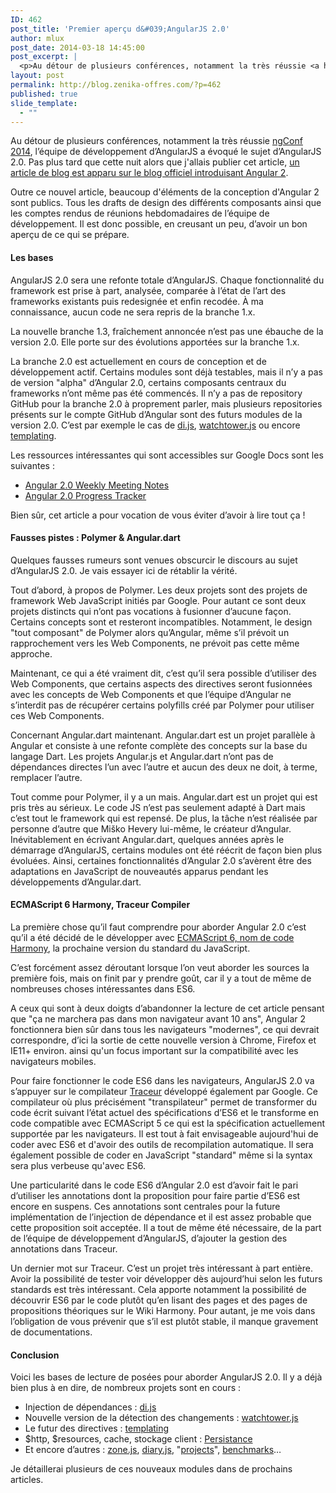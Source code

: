 ```yaml
---
ID: 462
post_title: 'Premier aperçu d&#039;AngularJS 2.0'
author: mlux
post_date: 2014-03-18 14:45:00
post_excerpt: |
  <p>Au détour de plusieurs conférences, notamment la très réussie <a href="http://ng-conf.org/">ngConf 2014</a>, l’équipe de développement d’AngularJS a évoqué le sujet d’AngularJS 2.0. Pas plus tard que cette nuit alors que j'allais publier cet article, <a href="http://blog.angularjs.org/2014/03/angular-20.html">un article de blog est apparu sur le blog officiel introduisant Angular 2</a>.</p>
layout: post
permalink: http://blog.zenika-offres.com/?p=462
published: true
slide_template:
  - ""
---
```

<p>Au détour de plusieurs conférences, notamment la très réussie <a href="http://ng-conf.org/">ngConf 2014</a>, l’équipe de développement d’AngularJS a évoqué le sujet d’AngularJS 2.0. Pas plus tard que cette nuit alors que j'allais publier cet article, <a href="http://blog.angularjs.org/2014/03/angular-20.html">un article de blog est apparu sur le blog officiel introduisant Angular 2</a>.</p>
<!--more-->
<p>Outre ce nouvel article, beaucoup d'éléments de la conception d'Angular 2 sont publics. Tous les drafts de design des différents composants ainsi que les comptes rendus de réunions hebdomadaires de l’équipe de développement. Il est donc possible, en creusant un peu, d’avoir un bon aperçu de ce qui se prépare.</p> <h4>Les bases</h4> <p>AngularJS 2.0 sera une refonte totale d’AngularJS. Chaque fonctionnalité du framework est prise à part, analysée, comparée à l’état de l’art des frameworks existants puis redesignée et enfin recodée. À ma connaissance, aucun code ne sera repris de la branche 1.x.</p> <p>La nouvelle branche 1.3, fraîchement annoncée n’est pas une ébauche de la version 2.0. Elle porte sur des évolutions apportées sur la branche 1.x.</p> <p>La branche 2.0 est actuellement en cours de conception et de développement actif. Certains modules sont déjà testables, mais il n’y a pas de version "alpha" d’Angular 2.0, certains composants centraux du frameworks n’ont même pas été commencés. Il n’y a pas de repository GitHub pour la branche 2.0 à proprement parler, mais plusieurs repositories présents sur le compte GitHub d’Angular sont des futurs modules de la version 2.0. C’est par exemple le cas de <a href="https://github.com/angular/di.js">di.js</a>, <a href="https://github.com/angular/watchtower.js">watchtower.js</a> ou encore <a href="https://github.com/angular/templating">templating</a>.</p> <p>Les ressources intéressantes qui sont accessibles sur Google Docs sont les suivantes&nbsp;:</p> <ul> <li><a href="https://docs.google.com/document/d/1L4aCvL0etdV386XYITYSXkuAHA5aO2jN4zFPZhb_hBI/edit#">Angular 2.0 Weekly Meeting Notes</a></li> <li><a href="https://docs.google.com/spreadsheet/ccc?key=0AhgtL8yFJbacdEFmaUxJaEI0VVlPZDV5VE1Cd0wyTnc&amp;usp=drive_web#gid=0">Angular 2.0 Progress Tracker</a></li> </ul> <p>Bien sûr, cet article a pour vocation de vous éviter d’avoir à lire tout ça&nbsp;!</p> <h4>Fausses pistes&nbsp;: Polymer &amp; Angular.dart</h4> <p>Quelques fausses rumeurs sont venues obscurcir le discours au sujet d’AngularJS 2.0. Je vais essayer ici de rétablir la vérité.</p> <p>Tout d’abord, à propos de Polymer. Les deux projets sont des projets de framework Web JavaScript initiés par Google. Pour autant ce sont deux projets distincts qui n’ont pas vocations à fusionner d’aucune façon. Certains concepts sont et resteront incompatibles. Notamment, le design "tout composant" de Polymer alors qu’Angular, même s’il prévoit un rapprochement vers les Web Components, ne prévoit pas cette même approche.</p> <p>Maintenant, ce qui a été vraiment dit, c’est qu’il sera possible d’utiliser des Web Components, que certains aspects des directives seront fusionnées avec les concepts de Web Components et que l’équipe d’Angular ne s’interdit pas de récupérer certains polyfills créé par Polymer pour utiliser ces Web Components.</p> <p>Concernant Angular.dart maintenant. Angular.dart est un projet parallèle à Angular et consiste à une refonte complète des concepts sur la base du langage Dart. Les projets Angular.js et Angular.dart n’ont pas de dépendances directes l’un avec l’autre et aucun des deux ne doit, à terme, remplacer l’autre.</p> <p>Tout comme pour Polymer, il y a un mais. Angular.dart est un projet qui est pris très au sérieux. Le code JS n’est pas seulement adapté à Dart mais c’est tout le framework qui est repensé. De plus, la tâche n’est réalisée par personne d’autre que Miško Hevery lui-même, le créateur d’Angular. Inévitablement en écrivant Angular.dart, quelques années après le démarrage d’AngularJS, certains modules ont été réécrit de façon bien plus évoluées. Ainsi, certaines fonctionnalités d’Angular 2.0 s’avèrent être des adaptations en JavaScript de nouveautés apparus pendant les développements d’Angular.dart.</p> <h4>ECMAScript 6 Harmony, Traceur Compiler</h4> <p>La première chose qu’il faut comprendre pour aborder Angular 2.0 c’est qu’il a été décidé de le développer avec <a href="http://wiki.ecmascript.org/doku.php?id=harmony:proposals">ECMAScript 6, nom de code Harmony</a>, la prochaine version du standard du JavaScript.</p> <p>C’est forcément assez déroutant lorsque l’on veut aborder les sources la première fois, mais on finit par y prendre goût, car il y a tout de même de nombreuses choses intéressantes dans ES6.</p> <p>A ceux qui sont à deux doigts d’abandonner la lecture de cet article pensant que "ça ne marchera pas dans mon navigateur avant 10 ans", Angular 2 fonctionnera bien sûr dans tous les navigateurs "modernes", ce qui devrait correspondre, d’ici la sortie de cette nouvelle version à Chrome, Firefox et IE11+ environ. ainsi qu'un focus important sur la compatibilité avec les navigateurs mobiles.</p> <p>Pour faire fonctionner le code ES6 dans les navigateurs, AngularJS 2.0 va s’appuyer sur le compilateur <a href="https://github.com/google/traceur-compiler">Traceur</a> développé également par Google. Ce compilateur où plus précisément "transpilateur" permet de transformer du code écrit suivant l’état actuel des spécifications d’ES6 et le transforme en code compatible avec ECMAScript 5 ce qui est la spécification actuellement supportée par les navigateurs. Il est tout à fait envisageable aujourd'hui de coder avec ES6 et d'avoir des outils de recompilation automatique. Il sera également possible de coder en JavaScript "standard" même si la syntax sera plus verbeuse qu'avec ES6.</p> <p>Une particularité dans le code ES6 d’Angular 2.0 est d’avoir fait le pari d’utiliser les annotations dont la proposition pour faire partie d’ES6 est encore en suspens. Ces annotations sont centrales pour la future implémentation de l’injection de dépendance et il est assez probable que cette proposition soit acceptée. Il a tout de même été nécessaire, de la part de l’équipe de développement d’AngularJS, d’ajouter la gestion des annotations dans Traceur.</p> <p>Un dernier mot sur Traceur. C’est un projet très intéressant à part entière. Avoir la possibilité de tester voir développer dès aujourd’hui selon les futurs standards est très intéressant. Cela apporte notamment la possibilité de découvrir ES6 par le code plutôt qu’en lisant des pages et des pages de propositions théoriques sur le Wiki Harmony. Pour autant, je me vois dans l’obligation de vous prévenir que s’il est plutôt stable, il manque gravement de documentations.</p> <h4>Conclusion</h4> <p>Voici les bases de lecture de posées pour aborder AngularJS 2.0. Il y a déjà bien plus à en dire, de nombreux projets sont en cours&nbsp;:</p> <ul> <li>Injection de dépendances&nbsp;: <a href="https://github.com/angular/di.js">di.js</a></li> <li>Nouvelle version de la détection des changements&nbsp;: <a href="https://github.com/angular/watchtower.js">watchtower.js</a></li> <li>Le futur des directives&nbsp;: <a href="https://github.com/angular/templating">templating</a></li> <li>$http, $resources, cache, stockage client&nbsp;: <a href="https://www.google.com/url?q=https://docs.google.com/a/google.com/document/d/1DMacL7iwjSMPP0ytZfugpU4v0PWUK0BT6lhyaVEmlBQ/edit%3Fusp%3Ddrive_web&amp;usd=2&amp;usg=ALhdy2_N6R9hGg5TzlxQR2c7xF2ZNCZuKw">Persistance</a></li> <li>Et encore d’autres&nbsp;: <a href="https://github.com/angular/zone.js">zone.js</a>, <a href="https://github.com/angular/diary.js">diary.js</a>, "<a href="https://github.com/angular/projects">projects</a>", <a href="https://www.google.com/url?q=https://docs.google.com/document/d/1pHMbpInJtiMF2zp4AZaW2jYSkVvNQZLLYrqXhJRi2T8/edit&amp;usd=2&amp;usg=ALhdy28_CmeNakIlGkPXEFmdefGcqDemWQ">benchmarks</a>…</li> </ul> <p>Je détaillerai plusieurs de ces nouveaux modules dans de prochains articles.</p>